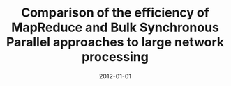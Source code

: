 ---
# Documentation: https://wowchemy.com/docs/managing-content/

title: Comparison of the efficiency of MapReduce and Bulk Synchronous Parallel approaches
  to large network processing
subtitle: ''
summary: ''
authors:
- kajdanowicz
- Wojciech Indyk
- kazienko
- Jakub Kukul
tags: []
categories: []
date: '2012-01-01'
lastmod: 2022-10-07T05:15:14Z
featured: false
draft: false

# Featured image
# To use, add an image named `featured.jpg/png` to your page's folder.
# Focal points: Smart, Center, TopLeft, Top, TopRight, Left, Right, BottomLeft, Bottom, BottomRight.
image:
  caption: ''
  focal_point: ''
  preview_only: false

# Projects (optional).
#   Associate this post with one or more of your projects.
#   Simply enter your project's folder or file name without extension.
#   E.g. `projects = ["internal-project"]` references `content/project/deep-learning/index.md`.
#   Otherwise, set `projects = []`.
projects: []
publishDate: '2022-10-07T05:15:13.758018Z'
publication_types:
- '1'
abstract: ''
publication: '*The 12th IEEE International Conference on Data Mining Workshops, ICDMW
  2012 : 10 December, Brussels, Belgium, 2012*'
doi: 10.1109/ICDMW.2012.135
---